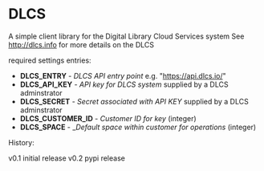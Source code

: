 DLCS
====

A simple client library for the Digital Library Cloud Services system
See http://dlcs.info for more details on the DLCS

required settings entries:

- **DLCS_ENTRY** - _DLCS API entry point_ e.g. "https://api.dlcs.io/"
- **DLCS_API_KEY** - _API key for DLCS system_ supplied by a DLCS adminstrator
- **DLCS_SECRET** - _Secret associated with API KEY_ supplied by a DLCS adminstrator
- **DLCS_CUSTOMER_ID** - _Customer ID for key_  (integer)
- **DLCS_SPACE** - __Default space within customer for operations_ (integer)

History:

v0.1 initial release
v0.2 pypi release